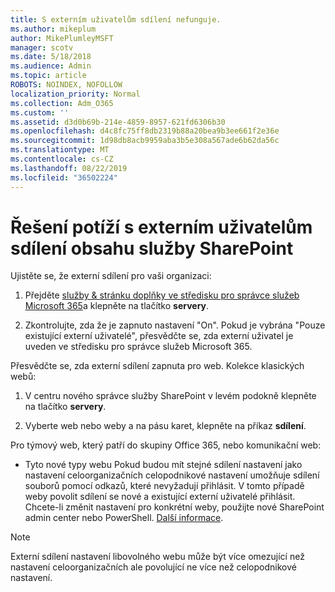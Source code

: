 ```yaml
---
title: S externím uživatelům sdílení nefunguje.
ms.author: mikeplum
author: MikePlumleyMSFT
manager: scotv
ms.date: 5/18/2018
ms.audience: Admin
ms.topic: article
ROBOTS: NOINDEX, NOFOLLOW
localization_priority: Normal
ms.collection: Adm_O365
ms.custom: ''
ms.assetid: d3d0b69b-214e-4859-8957-621fd6306b30
ms.openlocfilehash: d4c8fc75ff8db2319b88a20bea9b3ee661f2e36e
ms.sourcegitcommit: 1d98db8acb9959aba3b5e308a567ade6b62da56c
ms.translationtype: MT
ms.contentlocale: cs-CZ
ms.lasthandoff: 08/22/2019
ms.locfileid: "36502224"
---
```

# <a name="fix-problems-sharing-sharepoint-content-with-external-users"></a>Řešení potíží s externím uživatelům sdílení obsahu služby SharePoint

Ujistěte se, že externí sdílení pro vaši organizaci:
  
1. Přejděte [služby &amp; stránku doplňky ve středisku pro správce služeb Microsoft 365](https://portal.office.com/adminportal/home#/Settings/ServicesAndAddIns)a klepněte na tlačítko **servery**.
    
2. Zkontrolujte, zda že je zapnuto nastavení "On". Pokud je vybrána "Pouze existující externí uživatelé", přesvědčte se, zda externí uživatel je uveden ve středisku pro správce služeb Microsoft 365.
    
Přesvědčte se, zda externí sdílení zapnuta pro web. Kolekce klasických webů:
  
1. V centru nového správce služby SharePoint v levém podokně klepněte na tlačítko **servery**.
    
2. Vyberte web nebo weby a na pásu karet, klepněte na příkaz **sdílení**.
    
Pro týmový web, který patří do skupiny Office 365, nebo komunikační web:
  
- Tyto nové typy webu Pokud budou mít stejné sdílení nastavení jako nastavení celoorganizačních celopodnikové nastavení umožňuje sdílení souborů pomocí odkazů, které nevyžadují přihlásit. V tomto případě weby povolit sdílení se nové a existující externí uživatelé přihlásit. Chcete-li změnit nastavení pro konkrétní weby, použijte nové SharePoint admin center nebo PowerShell. [Další informace](https://go.microsoft.com/fwlink/?linkid=871863).
    
> [!NOTE]
> Externí sdílení nastavení libovolného webu může být více omezující než nastavení celoorganizačních ale povolující ne více než celopodnikové nastavení. 
  

